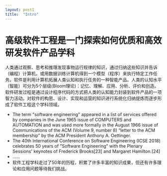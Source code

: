 ```yaml
---
layout: post1
title:  "Intro"
---
```


高级软件工程是一门探索如何优质和高效研发软件产品学科
=======================
人类通过观察、思考和推理发现事物运行规律的知识，通过归纳这些知识并告诉（编程）计算机，或用数据训练计算机得到一个模型（程序）来执行特定工作任务。软件是利用计算机拓展人类认知和执行任务的一种智能产品。人类的认知水平（智能）可分为5个层级(Bloom理论)：记忆、理解、应用、分析、评价和创造。软件研发过程是通过设计程序代码的方式把人类的认知能力封装到软件产品的一项智力活动。对软件的构思、设计、实现和运营的知识进行系统化归纳提炼而逐步形成了软件工程这个学科领域。
* The term "software engineering" appeared in a list of services offered by companies in the June 1965 issue of COMPUTERS and AUTOMATION and was used more formally in the August 1966 issue of Communications of the ACM (Volume 9, number 8) “letter to the ACM membership” by the ACM President Anthony A. Oettinger.
* The 40th International Conference on Software Engineering (ICSE 2018) celebrates 50 years of "Software Engineering" with the Plenary Sessions' keynotes of Frederick Brooks[23] and Margaret Hamilton.[24]
* ......
* 软件工程学科走过了50年的历程，积累了许多丰富的知识成果，但还有许多理论和应用问题等待我们挑战。